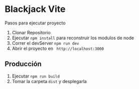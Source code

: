 # Blackjack Vite

Pasos para ejecutar proyecto

1. Clonar Repositorio
2. Ejecutar ``` npm install ``` para reconstruir los modulos de node 
3. Correr el devServer  ``` npm run dev ``` 
4. Abrir el proyecto en ``` http://localhost:3000```


## Producción 
1. Ejecutar ```npm run build```
2. Tomar la carpeta ```dist``` y desplegarla


